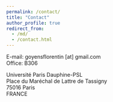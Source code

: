 ```yaml
---
permalink: /contact/
title: "Contact"
author_profile: true
redirect_from:
  - /md/
  - /contact.html
---
```


E-mail: goyensflorentin [at] gmail.com<br/>
Office: B306

Université Paris Dauphine-PSL<br/>
Place du Maréchal de Lattre de Tassigny<br/>
75016 Paris<br/>
FRANCE<br/>
